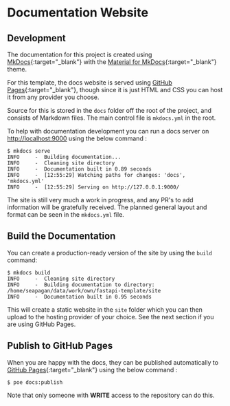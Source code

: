 # Documentation Website

## Development

The documentation for this project is created using
[MkDocs](https://www.mkdocs.org/){:target="_blank"} with the
[Material for MkDocs](https://squidfunk.github.io/mkdocs-material/){:target="_blank"}
theme.

For this template, the docs website is served using [GitHub
Pages](https://pages.github.com/){:target="_blank"}, though since it is just
HTML and CSS you can host it from any provider you choose.

Source for this is stored in the `docs` folder off the root of the project, and
consists of Markdown files. The main control file is `mkdocs.yml` in the root.

To help with documentation development you can run a docs server on
<http://localhost:9000> using the below command :

```console
$ mkdocs serve
INFO     -  Building documentation...
INFO     -  Cleaning site directory
INFO     -  Documentation built in 0.89 seconds
INFO     -  [12:55:29] Watching paths for changes: 'docs', 'mkdocs.yml'
INFO     -  [12:55:29] Serving on http://127.0.0.1:9000/
```

The site is still very much a work in progress, and any PR's to add information
will be gratefully received. The planned general layout and format can be seen
in the `mkdocs.yml` file.

## Build the Documentation

You can create a production-ready version of the site by using the `build`
command:

```console
$ mkdocs build
INFO     -  Cleaning site directory
INFO     -  Building documentation to directory: /home/seapagan/data/work/own/fastapi-template/site
INFO     -  Documentation built in 0.95 seconds
```

This will create a static website in the `site` folder which you can then upload
to the hosting provider of your choice. See the next section if you are using
GitHub Pages.

## Publish to GitHub Pages

When you are happy with the docs, they can be published automatically to [GitHub
Pages](https://pages.github.com/){:target="_blank"} using the below command :

```console
$ poe docs:publish
```

Note that only someone with **WRITE** access to the repository can do this.
